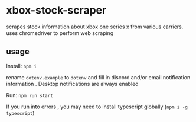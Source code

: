 # xbox-stock-scraper

scrapes stock information about xbox one series x from various carriers.
uses chromedriver to perform web scraping

## usage

Install: `npm i`

rename `dotenv.example` to `dotenv` and fill in discord and/or email notification information .
Desktop notifications are always enabled

Run: `npm run start`

If you run into errors , you may need to install typescript globally (`npm i -g typescript`)
